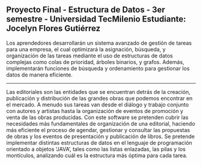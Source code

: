 Proyecto Final - Estructura de Datos - 3er semestre - Universidad TecMilenio Estudiante: Jocelyn Flores Gutiérrez
------------------------------------------------------------------------------------------------------------------

Los aprendedores desarrollarán un sistema avanzado de gestión de tareas para una empresa, el cual optimizará la asignación, 
búsqueda, y organización de las tareas mediante el uso de estructuras de datos complejas como colas de prioridad, 
árboles binarios, y grafos. Además, implementarán funciones de búsqueda y ordenamiento para gestionar los datos de manera eficiente.

------------------------------------------------------------------------------------------------------------------

Las editoriales son las entidades que se encuentran detrás de la creación, publicación y distribución de las grandes obras que podemos 
encontrar en el mercado. A menudo sus tareas van desde el diálogo y trabajo conjunto con autores y artistas hasta la organización de 
eventos de promoción y venta de las obras producidas. Con este software se pretenden cubrir las necesidades más fundamentales de organización 
de una editorial, haciendo más eficiente el proceso de agendar, gestionar y consultar las propuestas de obras y los eventos de presentación 
y publicación de libros. Se pretende implementar distintas estructuras de datos en el lenguaje de programación orientado a objetos ‘JAVA’, 
tales como las listas enlazadas, las pilas y los montículos, analizando cuál es la estructura más óptima para cada tarea.
